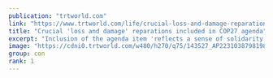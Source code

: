 ```yaml
---
publication: "trtworld.com"
link: "https://www.trtworld.com/life/crucial-loss-and-damage-reparations-included-in-cop27-agenda-62300"
title: "Crucial 'loss and damage' reparations included in COP27 agenda"
excerpt: "Inclusion of the agenda item 'reflects a sense of solidarity and empathy for the suffering of the victims of climate induced disasters,' said COP27 President Sameh Shukri of Egypt."
image: "https://cdni0.trtworld.com/w480/h270/q75/143527_AP22310387981982_1667734239004.jpg"
group: con
rank: 1
---
```

